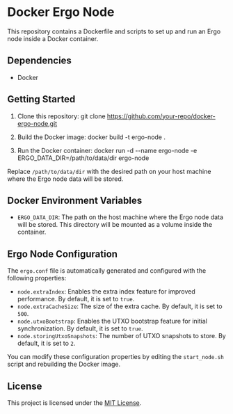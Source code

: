 # Docker Ergo Node

This repository contains a Dockerfile and scripts to set up and run an Ergo node inside a Docker container.

## Dependencies

- Docker

## Getting Started

1. Clone this repository:
git clone https://github.com/your-repo/docker-ergo-node.git

2. Build the Docker image:
docker build -t ergo-node .

3. Run the Docker container:
docker run -d --name ergo-node -e ERGO_DATA_DIR=/path/to/data/dir ergo-node


Replace `/path/to/data/dir` with the desired path on your host machine where the Ergo node data will be stored.

## Docker Environment Variables

- `ERGO_DATA_DIR`: The path on the host machine where the Ergo node data will be stored. This directory will be mounted as a volume inside the container.

## Ergo Node Configuration

The `ergo.conf` file is automatically generated and configured with the following properties:

- `node.extraIndex`: Enables the extra index feature for improved performance. By default, it is set to `true`.
- `node.extraCacheSize`: The size of the extra cache. By default, it is set to `500`.
- `node.utxoBootstrap`: Enables the UTXO bootstrap feature for initial synchronization. By default, it is set to `true`.
- `node.storingUtxoSnapshots`: The number of UTXO snapshots to store. By default, it is set to `2`.

You can modify these configuration properties by editing the `start_node.sh` script and rebuilding the Docker image.

## License

This project is licensed under the [MIT License](LICENSE).
